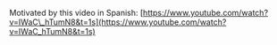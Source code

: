 
Motivated by this video in Spanish:
[https://www.youtube.com/watch?v=IWaC\_hTumN8&t=1s](https://www.youtube.com/watch?v=IWaC_hTumN8&t=1s)

